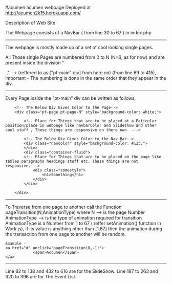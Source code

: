 #acumen
acumen webpage Deployed at http://acumen2k15.herokuapp.com/

Description of Web Site

  The Webpage consists of a NavBar ( from line 30 to 67 ) in index.php
  
-----------------------------------------------------------------------------------------------------------------------------
  The webpage is mostly made up of a set of cool looking single pages.
  
  All Those single Pages are numbered from 0 to N (N=6, as for now) and are present inside the division "<div id="pt-main" class="pt-perspective">.." --> (reffered to as ["pt-main" div] from here on) (from line 69 to 415), important - The numbering is done in the same order that they appear in the div.
  
  ----------------------------------------------------------------------------------------------------------------------
  Every Page inside the "pt-main" div can be written as follows.
   <!-- N. Something -->
        <!-- The Below Div Gives Color to the Page-->
        <div class="pt-page pt-page-N" style="background-color: white;">
            
            <!-- Place for Things that are to be placed at a Paticular position/place in webpage like navbarColor and Slideshow and other cool stuff , These things are responsive on there own  --->
            
            <!-- The Below Div Gives Color to the Nav Bar-->
            <div class="navcolor" style="background-color: #123;">
            </div>
            <div class="container-fluid">
            <!-- Place for Things that are to be placed on the page like tables paragraphs headings stuff etc, These things are not responsive.--->
                <div class="somestyle">
                    <h1>Something</h1>
                </div>
            </div>
            
        </div>  
  
  --------------------------------------------------------------------------------------------------------------------------
  
  To Traverse from one page to another call the Function pageTransition(N,AnimationType) where
    N --> is the page Number 
    AnimationType --> is the type of animation required for transition
    AnimationType is a Number from 1 to 67 ( reffer setAnimation() function in Work.js),  if its value is anything other than [1,67] then the animation during the transaction from one page to another will be random.
    
    Example - 
    <a href="#" onclick="pageTransition(0,-1)">
                <span>Accumen</span>
    </a>

  ---------------------------------------------------------------------------------------------------------------------------
  
  Line 82 to 138 and 432 to 616 are for the SlideShow.
  Line 187 to 263 and 320 to 396 are for The Event List.
